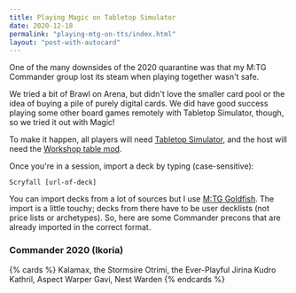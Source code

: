 ```yaml
---
title: Playing Magic on Tabletop Simulator
date: 2020-12-18
permalink: "playing-mtg-on-tts/index.html"
layout: "post-with-autocard"
---
```


One of the many downsides of the 2020 quarantine was that my M:TG Commander group lost its steam when playing together wasn't safe.

We tried a bit of Brawl on Arena, but didn't love the smaller card pool or the idea of buying a pile of purely digital cards. We did have good success playing some other board games remotely with Tabletop Simulator, though, so we tried it out with Magic!

To make it happen, all players will need [Tabletop Simulator](https://store.steampowered.com/app/286160/Tabletop_Simulator/), and the host will need the [Workshop table mod](https://steamcommunity.com/sharedfiles/filedetails/?id=2222607479).

Once you're in a session, import a deck by typing (case-sensitive):

```Scryfall [url-of-deck]```

You can import decks from a lot of sources but I use [M:TG Goldfish](https://www.mtggoldfish.com). The import is a little touchy; decks from there have to be user decklists (not price lists or archetypes). So, here are some Commander precons that are already imported in the correct format.


### Commander 2020 (Ikoria)

{% cards %}
<auto-card-image data-deck-url="https://www.mtggoldfish.com/deck/3633408">Kalamax, the Stormsire</auto-card-image>
<auto-card-image data-deck-url="https://www.mtggoldfish.com/deck/3633678">Otrimi, the Ever-Playful</auto-card-image>
<auto-card-image data-deck-url="https://www.mtggoldfish.com/deck/3633680">Jirina Kudro</auto-card-image>
<auto-card-image data-deck-url="https://www.mtggoldfish.com/deck/3633681">Kathril, Aspect Warper</auto-card-image>
<auto-card-image data-deck-url="https://www.mtggoldfish.com/deck/3633683">Gavi, Nest Warden</auto-card-image>
{% endcards %}
